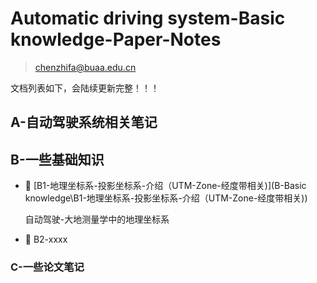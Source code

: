 # Automatic driving system-Basic knowledge-Paper-Notes

> chenzhifa@buaa.edu.cn

文档列表如下，会陆续更新完整！！！



## A-自动驾驶系统相关笔记









## B-一些基础知识

- 🎁 [B1-地理坐标系-投影坐标系-介绍（UTM-Zone-经度带相关)](B-Basic knowledge\B1-地理坐标系-投影坐标系-介绍（UTM-Zone-经度带相关)) 

  自动驾驶-大地测量学中的地理坐标系

- 🎁 B2-xxxx






### C-一些论文笔记









